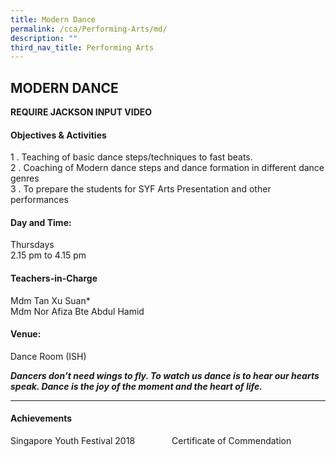 ```yaml
---
title: Modern Dance
permalink: /cca/Performing-Arts/md/
description: ""
third_nav_title: Performing Arts
---
```

## MODERN DANCE

**REQUIRE JACKSON INPUT VIDEO**

#### Objectives & Activities  

1 \.  Teaching of basic dance steps/techniques to fast beats. <br>
2 \.  Coaching of Modern dance steps and dance formation in different dance genres <br>
3 \.  To prepare the students for SYF Arts Presentation and other performances

#### Day and Time:

Thursdays <br>
2.15 pm to 4.15 pm

#### Teachers-in-Charge

Mdm Tan Xu Suan\* <br>
Mdm Nor Afiza Bte Abdul Hamid

#### Venue:

Dance Room (ISH)

**_Dancers don’t need wings to fly. To watch us dance is to hear our hearts speak. Dance is the joy of the moment and the heart of life._**

---

#### Achievements

Singapore Youth Festival 2018               Certificate of Commendation